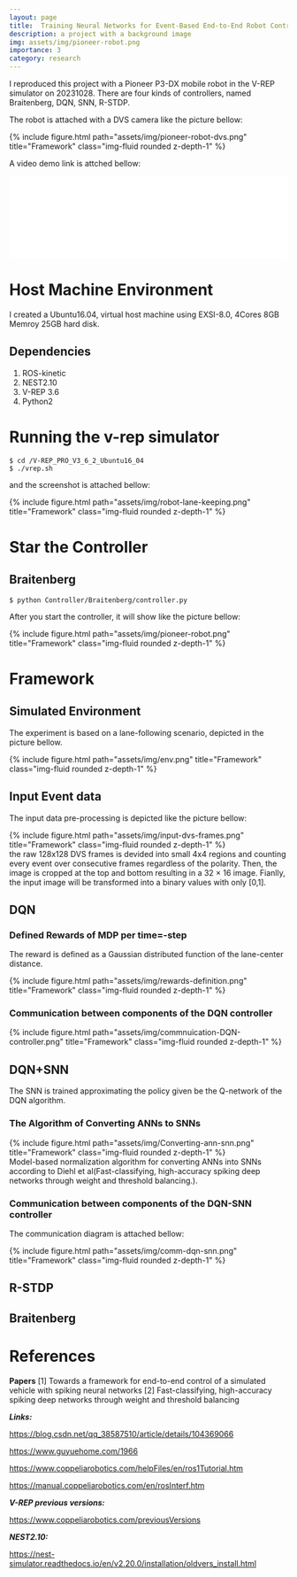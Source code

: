 ```yaml
---
layout: page
title:  Training Neural Networks for Event-Based End-to-End Robot Control 
description: a project with a background image
img: assets/img/pioneer-robot.png
importance: 3
category: research
---
```


I reproduced this project with a Pioneer P3-DX mobile robot in the V-REP simulator on 20231028.
There are four kinds of controllers, named Braitenberg, DQN, SNN, R-STDP.

The robot is attached with a DVS camera like the picture bellow:
<div class="row">
    <div class="col-sm mt-3 mt-md-0">
        {% include figure.html path="assets/img/pioneer-robot-dvs.png" title="Framework" class="img-fluid rounded z-depth-1" %}
    </div>
</div>


A video demo link is attched bellow:

<div class="video-container iframe-container">
<iframe src="//player.bilibili.com/player.html?isOutside=true&aid=112687409268319&bvid=BV1X33yeYEnF&cid=500001597648077&p=1&muted=true" width="100%" scrolling="no" border="0" frameborder="no" framespacing="0" allowfullscreen="true"></iframe>
</div>

# Host Machine Environment
I created a Ubuntu16.04, virtual host machine using EXSI-8.0, 4Cores 8GB Memroy 25GB hard disk. 

## Dependencies
1. ROS-kinetic
2. NEST2.10
3. V-REP 3.6
4. Python2


# Running the v-rep simulator
```
$ cd /V-REP_PRO_V3_6_2_Ubuntu16_04
$ ./vrep.sh
```

and the screenshot is attached bellow:
<div class="row">
    <div class="col-sm mt-3 mt-md-0">
        {% include figure.html path="assets/img/robot-lane-keeping.png" title="Framework" class="img-fluid rounded z-depth-1" %}
    </div>
</div>

# Star the Controller

## Braitenberg
```
$ python Controller/Braitenberg/controller.py 
```
After you start the controller, it will show like the picture bellow:
<div class="row">
    <div class="col-sm mt-3 mt-md-0">
        {% include figure.html path="assets/img/pioneer-robot.png" title="Framework" class="img-fluid rounded z-depth-1" %}
    </div>
</div>

# Framework

## Simulated Environment
The experiment is based on a lane-following scenario, depicted in the picture bellow.
<div class="row">
    <div class="col-sm mt-3 mt-md-0">
        {% include figure.html path="assets/img/env.png" title="Framework" class="img-fluid rounded z-depth-1" %}
    </div>
</div>


## Input Event data
The input data pre-processing is depicted like the picture bellow:
<div class="row">
    <div class="col-sm mt-3 mt-md-0">
        {% include figure.html path="assets/img/input-dvs-frames.png" title="Framework" class="img-fluid rounded z-depth-1" %}
    </div>
</div>
the raw 128x128 DVS frames is devided into small 4x4 regions and counting every event over consecutive frames regardless of the polarity. Then, the image is cropped at the top and bottom resulting in a 32 × 16 image. Fianlly, the input image will be transformed into a binary values with only [0,1].

## DQN

### Defined Rewards of MDP per time=-step
The reward is defined as a Gaussian distributed function of the lane-center distance.
<div class="row">
    <div class="col-sm mt-3 mt-md-0">
        {% include figure.html path="assets/img/rewards-definition.png" title="Framework" class="img-fluid rounded z-depth-1" %}
    </div>
</div>

### Communication between components of the DQN controller
<div class="row">
    <div class="col-sm mt-3 mt-md-0">
        {% include figure.html path="assets/img/commnuication-DQN-controller.png" title="Framework" class="img-fluid rounded z-depth-1" %}
    </div>
</div>


## DQN+SNN
The SNN is trained approximating the policy given be the Q-network of the DQN algorithm.

### The Algorithm of Converting ANNs to SNNs
<div class="row">
    <div class="col-sm mt-3 mt-md-0">
        {% include figure.html path="assets/img/Converting-ann-snn.png" title="Framework" class="img-fluid rounded z-depth-1" %}
    </div>
</div>
Model-based normalization algorithm for converting ANNs into SNNs according to Diehl et al(Fast-classifying, high-accuracy spiking deep networks through weight and threshold balancing.). 

### Communication between components of the DQN-SNN controller
The communication diagram is attached bellow:
<div class="row">
    <div class="col-sm mt-3 mt-md-0">
        {% include figure.html path="assets/img/comm-dqn-snn.png" title="Framework" class="img-fluid rounded z-depth-1" %}
    </div>
</div>


## R-STDP



## Braitenberg



# References
**Papers**
[1] Towards a framework for end-to-end control of a simulated vehicle with spiking neural networks
[2] Fast-classifying, high-accuracy spiking deep networks through weight and threshold balancing

***Links:***


https://blog.csdn.net/qq_38587510/article/details/104369066

https://www.guyuehome.com/1966

https://www.coppeliarobotics.com/helpFiles/en/ros1Tutorial.htm

https://manual.coppeliarobotics.com/en/rosInterf.htm

***V-REP previous versions:***

https://www.coppeliarobotics.com/previousVersions


***NEST2.10:***

https://nest-simulator.readthedocs.io/en/v2.20.0/installation/oldvers_install.html